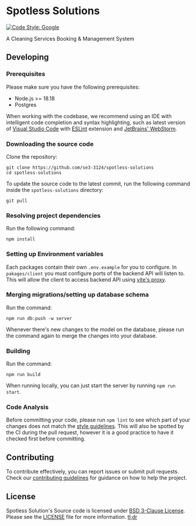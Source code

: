 # Spotless Solutions

[![Code Style: Google](https://img.shields.io/badge/code%20style-google-blueviolet.svg)](https://github.com/google/gts)

A Cleaning Services Booking & Management System

## Developing

### Prerequisites

Please make sure you have the following prerequisites:

- Node.js >= 18.18
- Postgres

When working with the codebase, we recommend using an IDE with intelligent code
completion and syntax highlighting, such as latest version of [Visual Studio Code](https://code.visualstudio.com)
with [ESLint](https://marketplace.visualstudio.com/items?itemName=dbaeumer.vscode-eslint)
extension and [JetBrains' WebStorm](https://www.jetbrains.com/webstorm/).

### Downloading the source code

Clone the repository:

```
git clone https://github.com/se3-3124/spotless-solutions
cd spotless-solutions
```

To update the source code to the latest commit, run the following command inside the
`spotless-solutions` directory:

```
git pull
```

### Resolving project dependencies

Run the following command:

```
npm install
```

### Setting up Environment variables

Each packages contain their own `.env.example` for you to configure. In `pakages/client`
you must configure ports of the backend API will listen to. This will allow the client
to access backend API using [vite's proxy](https://vitejs.dev/config/server-options.html#server-proxy).

### Merging migrations/setting up database schema

Run the command:

```
npm run db:push -w server
```

Whenever there's new changes to the model on the database, please run the command
again to merge the changes into your database.

### Building

Run the command:

```
npm run build
```

When running locally, you can just start the server by running `npm run start`.

### Code Analysis

Before committing your code, please run `npm lint` to see which part of your changes does
not match the [style guidelines](CONTRIBUTING.md#code-style). This will also be spotted
by the CI during the pull request, however it is a good practice to have it checked first
before committing.

## Contributing

To contribute effectively, you can report issues or submit pull requests. Check our
[contributing guidelines](CONTRIBUTING.md) for guidance on how to help the project.

## License

Spotless Solution's Source code is licensed under [BSD 3-Clause License](LICENSE). Please see the
[LICENSE](LICENSE) file for more information. [tl;dr](https://www.tldrlegal.com/license/bsd-3-clause-license-revised)
